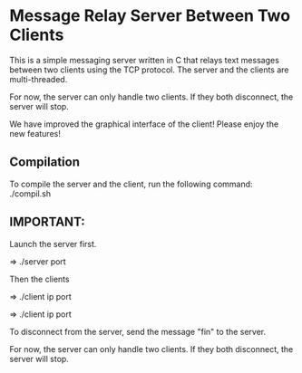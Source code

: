 # Message Relay Server Between Two Clients

This is a simple messaging server written in C that relays text messages
between two clients using the TCP protocol. The server and the clients are multi-threaded.

For now, the server can only handle two clients.
If they both disconnect, the server will stop.

We have improved the graphical interface of the client!
Please enjoy the new features!

## Compilation

To compile the server and the client, run the following command:
./compil.sh

## IMPORTANT:

Launch the server first.

=> ./server port

Then the clients

=> ./client ip port 

=> ./client ip port 

To disconnect from the server, send the message "fin" to the server.

For now, the server can only handle two clients.
If they both disconnect, the server will stop.

